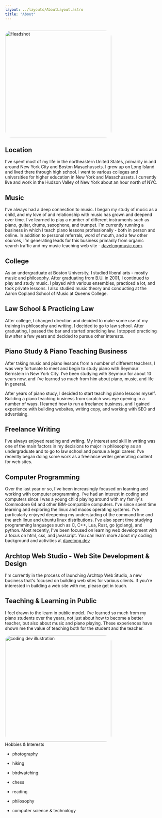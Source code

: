 ```yaml
---
layout: ../layouts/AboutLayout.astro
title: "About"
---
```

<br/>
<img src="../../assets/headshot.webp" alt="Headshot" >

## Location

I've spent most of my life in the northeastern United States, primarily in and around New York City and Boston Masachussets.  I grew up on Long Island and lived there through high school.  I went to various colleges and universities for higher education in New York and Masachussets.  I currently live and work in the Hudson Valley of New York about an hour north of NYC.

## Music

I’ve always had a deep connection to music.  I began my study of music as a child, and my love of and relationship with music has grown and deepend over time.  I’ve learned to play a number of different instruments such as piano, guitar, drums, saxophone, and trumpet.  I’m currently running a business in which I teach piano lessons professionally - both in person and online.  In addition to personal referrals, word of mouth, and a few other sources, I’m generating leads for this business primarily from organic search traffic and my music teaching web site - [davelongmusic.com](davelongmusic.com "piano lessons and music instruction").

## College

As an undergraduate at Boston University, I studied liberal arts - mostly music and philosophy.  After graduating from B.U. in 2001, I continued to play and study music.  I played with various ensembles, practiced a lot, and took private lessons.  I also studied music theory and conducting at the Aaron Copland School of Music at Queens College.

## Law School & Practicing Law

After college, I changed direction and decided to make some use of my training in philosophy and writing.  I decided to go to law school.  After graduating, I passed the bar and started practicing law.  I stopped practicing law after a few years and decided to pursue other interests.

## Piano Study & Piano Teaching Business

After taking music and piano lessons from a number of different teachers, I was very fortunate to meet and begin to study piano with Seymour Bernstein in New York City.  I’ve been studying with Seymour for about 10 years now, and I’ve learned so much from him about piano, music, and life in general.  

After years of piano study, I decided to start teaching piano lessons myself.  Building a piano teaching business from scratch was eye opening in a number of ways.  I learned how to run a freelance business, and I gained experience with building websites, writing copy, and working with SEO and advertising.

## Freelance Writing

I've always enjoyed reading and writing.  My interest and skill in writing was one of the main factors in my decisions to major in philosophy as an undergraduate and to go to law school and pursue a legal career.  I've recently began doing some work as a freelance writer generating content for web sites.

## Computer Programming

Over the last year or so, I've been increasingly focused on learning and working with computer programming.  I've had an interest in coding and computers since I was a young child playing around with my family's Commodore 64 and other IBM-compatible computers.  I've since spent time learning and exploring the linux and macos operating systems.  I've particularly enjoyed deepening my understading of the command line and the arch linux and ubuntu linux distributions.  I've also spent time studying programming languages such as C, C++, Lua, Rust, go (golang), and python.  Most recently, I've been focused on learning web development with a focus on html, css, and javascript.  You can learn more about my coding background and activities at [davelong.dev](davelong.dev "software development info")

## Archtop Web Studio - Web Site Development & Design

I'm currently in the process of launching Archtop Web Studio, a new business that's focused on building web sites for various clients.  If you're interested in building a web site with me, please get in touch.

## Teaching & Learning in Public

I feel drawn to the learn in public model.  I’ve learned so much from my piano students over the years, not just about how to become a better teacher, but also about music and piano playing.  These experiences have shown me the value of teaching both for the student and the teacher.  

<div>
  <img src="/assets/dev.svg" class="sm:w-1/2 mx-auto" alt="coding dev illustration">
</div

## Hobbies & Interests

- photography

- hiking
- birdwatching
- chess
- reading
- philosophy

- computer science & technology

<style>
img {
width: 350px;
border-radius: 20px;
}
<style/>

